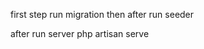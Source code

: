 <p> first step run migration then after run seeder </p>
<p> after run server php artisan serve </p>
